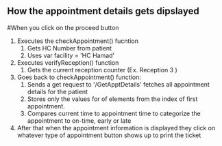 ## How the appointment details gets dipslayed 
#When you click on the proceed button 
1. Executes the checkAppointment() fucntion
   1. Gets HC Number from patient
   2. Uses var facility = 'HC Hamad'
2. Executes verifyReception() function 
   1. Gets the current reception counter (Ex. Reception 3 )
3. Goes back to checkAppointment() function: 
   1. Sends a get request to '/GetApptDetails' fetches all appointment details for the patient
   2. Stores only the values for of elements from the index of first appointment.
   3. Compares current time to appointment time to categorize the appointment to on-time, early or late
4. After that when the appointment information is displayed they click on whatever type of appointment button shows up to print the ticket